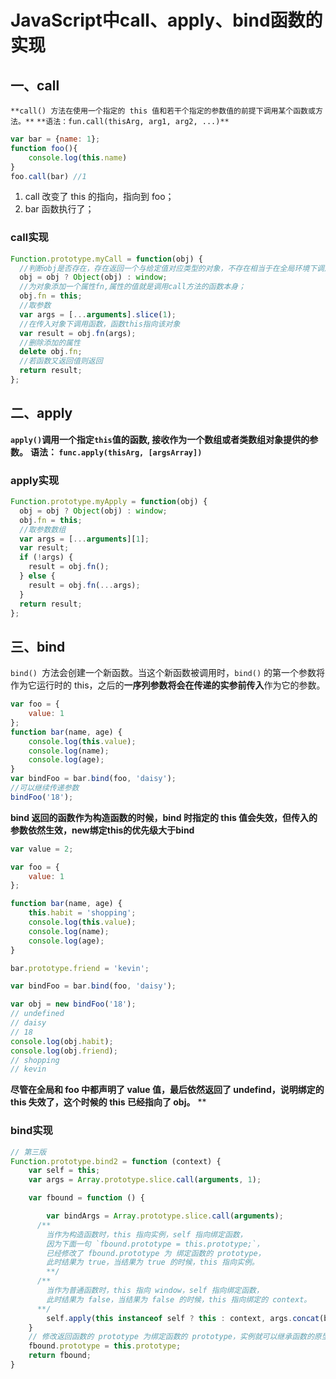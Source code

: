 # JavaScript中call、apply、bind函数的实现

## 一、call
`**call() 方法在使用一个指定的 this 值和若干个指定的参数值的前提下调用某个函数或方法。**`
`**语法：fun.call(thisArg, arg1, arg2, ...)**`
```javascript
var bar = {name: 1};
function foo(){
	console.log(this.name)
}
foo.call(bar) //1
```

1. call 改变了 this 的指向，指向到 foo；
1. bar 函数执行了；
### call实现
```javascript
Function.prototype.myCall = function(obj) {
  //判断obj是否存在，存在返回一个与给定值对应类型的对象，不存在相当于在全局环境下调用
  obj = obj ? Object(obj) : window;
  //为对象添加一个属性fn,属性的值就是调用call方法的函数本身；
  obj.fn = this;
  //取参数
  var args = [...arguments].slice(1);
  //在传入对象下调用函数，函数this指向该对象
  var result = obj.fn(args);
  //删除添加的属性
  delete obj.fn;
  //若函数又返回值则返回
  return result;
};
```
## 二、apply
**`apply()`调用一个指定`this`值的函数, 接收作为一个数组或者类数组对象提供的参数。**
**语法： `func.apply(thisArg, [argsArray])`**
### apply实现
```javascript
Function.prototype.myApply = function(obj) {
  obj = obj ? Object(obj) : window;
  obj.fn = this;
  //取参数数组
  var args = [...arguments][1];
  var result;
  if (!args) {
    result = obj.fn();
  } else {
    result = obj.fn(...args);
  }
  return result;
};

```
## 三、bind
`bind() `方法会创建一个新函数。当这个新函数被调用时，`bind()` 的第一个参数将作为它运行时的 this，之后的**一序列参数将会在传递的实参前传入**作为它的参数。
```javascript
var foo = {
    value: 1
};
function bar(name, age) {
    console.log(this.value);
    console.log(name);
    console.log(age);
}
var bindFoo = bar.bind(foo, 'daisy');
//可以继续传递参数
bindFoo('18');
```
**bind 返回的函数作为构造函数的时候，bind 时指定的 this 值会失效，但传入的参数依然生效，new绑定this的优先级大于bind**
```javascript
var value = 2;

var foo = {
    value: 1
};

function bar(name, age) {
    this.habit = 'shopping';
    console.log(this.value);
    console.log(name);
    console.log(age);
}

bar.prototype.friend = 'kevin';

var bindFoo = bar.bind(foo, 'daisy');

var obj = new bindFoo('18');
// undefined
// daisy
// 18
console.log(obj.habit);
console.log(obj.friend);
// shopping
// kevin
```
**尽管在全局和 foo 中都声明了 value 值，最后依然返回了 undefind，说明绑定的 this 失效了，这个时候的 this 已经指向了 obj。**
**
### bind实现
```javascript
// 第三版
Function.prototype.bind2 = function (context) {
    var self = this;
    var args = Array.prototype.slice.call(arguments, 1);

    var fbound = function () {

        var bindArgs = Array.prototype.slice.call(arguments);
      /**
      	当作为构造函数时，this 指向实例，self 指向绑定函数，
      	因为下面一句 `fbound.prototype = this.prototype;`，
      	已经修改了 fbound.prototype 为 绑定函数的 prototype，
      	此时结果为 true，当结果为 true 的时候，this 指向实例。    
    	**/
      /**
      	当作为普通函数时，this 指向 window，self 指向绑定函数，
        此时结果为 false，当结果为 false 的时候，this 指向绑定的 context。
      **/
        self.apply(this instanceof self ? this : context, args.concat(bindArgs));
    }
    // 修改返回函数的 prototype 为绑定函数的 prototype，实例就可以继承函数的原型中的值
    fbound.prototype = this.prototype;
    return fbound;
}
```
